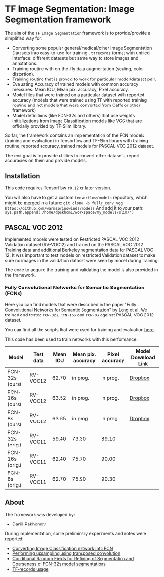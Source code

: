 # TF Image Segmentation: Image Segmentation framework

The aim of the ```TF Image Segmentation``` framework is to provide/provide a simplified way for:

- Converting some popular general/medical/other Image Segmentation Datasets into easy-to-use for training ```.tfrecords```
format with unified interface: different datasets but same way to store images and annotations.
- Training routine with on-the-fly data augmentation (scaling, color distortion).
- Training routine that is proved to work for particular model/dataset pair.
- Evaluating Accuracy of trained models with common accuracy measures: Mean IOU, Mean pix. accuracy, Pixel accuracy.
- Model files that were trained on a particular dataset with reported accuracy (models that were trained using
TF with reported training routine and not models that were converted from Caffe or other framework)
- Model definitions (like FCN-32s and others) that use weights initializations from Image Classification models like
VGG that are officially provided by TF-Slim library.

So far, the framework contains an implementation of the FCN models (training
and evaluation) in Tensorflow and TF-Slim library with training routine, reported accuracy,
trained models for PASCAL VOC 2012 dataset.

The end goal is to provide utilities to convert other datasets, report accuracies on them and provide models.

## Installation

This code requires Tensorflow ```r0.12``` or later version.

You will also have to get a custom ```tensorflow/models``` repository, which might be [merged](https://github.com/tensorflow/models/pull/684) in a future:
```git clone -b fully_conv_vgg https://github.com/warmspringwinds/models```
And add it to your path:
```sys.path.append('/home/dpakhom1/workspace/my_models/slim/')```



## PASCAL VOC 2012

Implemented models were tested on Restricted PASCAL VOC 2012 Validation dataset (RV-VOC12) and trained on
the PASCAL VOC 2012 Training data and additional Berkeley segmentation data for PASCAL VOC 12.
It was important to test models on restricted Validation dataset to make sure no images in the
validation dataset were seen by model during training.

The code to acquire the training and validating the model is also provided in the framework.

### Fully Convolutional Networks for Semantic Segmentation (FCNs)

Here you can find models that were described in the paper "Fully Convolutional Networks for Semantic Segmentation"
by Long et al. We trained and tested ```FCN-32s```, ```FCN-16s``` and ```FCN-8s``` against PASCAL VOC 2012
dataset.

You can find all the scripts that were used for training and evaluation [here](tf_image_segmentation/recipes/pascal_voc/FCNs).

This code has been used to train networks with this performance:

| Model            | Test data |Mean IOU | Mean pix. accuracy | Pixel accuracy | Model Download Link |
|------------------|-----------|---------|--------------------|----------------|---------------------|
| FCN-32s (ours)   | RV-VOC12  | 62.70   | in prog.           | in prog.       | [Dropbox](https://www.dropbox.com/s/66coqapbva7jpnt/fcn_32s.tar.gz?dl=0)            |
| FCN-16s (ours)   | RV-VOC12  | 63.52   | in prog.           | in prog.       | [Dropbox](https://www.dropbox.com/s/tmhblqcwqvt2zjo/fcn_16s.tar.gz?dl=0)            |
| FCN-8s (ours)    | RV-VOC12  | 63.65   | in prog.           | in prog.       | [Dropbox](https://www.dropbox.com/s/7r6lnilgt78ljia/fcn_8s.tar.gz?dl=0)            |
| FCN-32s (orig.)  | RV-VOC11  | 59.40   | 73.30              | 89.10          |                     |
| FCN-16s (orig.)  | RV-VOC11  | 62.40   | 75.70              | 90.00          |                     |
| FCN-8s  (orig.)  | RV-VOC11  | 62.70   | 75.90              | 90.30          |                     |



## About

The framework was developed by:

* Daniil Pakhomov

During implementation, some preliminary experiments and notes were reported:
- [Converting Image Classification network into FCN](http://warmspringwinds.github.io/tensorflow/tf-slim/2016/10/30/image-classification-and-segmentation-using-tensorflow-and-tf-slim/)
- [Performing upsampling using transposed convolution](http://warmspringwinds.github.io/tensorflow/tf-slim/2016/11/22/upsampling-and-image-segmentation-with-tensorflow-and-tf-slim/)
- [Conditional Random Fields for Refining of Segmentation and Coarseness of FCN-32s model segmentations](http://warmspringwinds.github.io/tensorflow/tf-slim/2016/12/18/image-segmentation-with-tensorflow-using-cnns-and-conditional-random-fields/)
- [TF-records usage](http://warmspringwinds.github.io/tensorflow/tf-slim/2016/12/21/tfrecords-guide/)